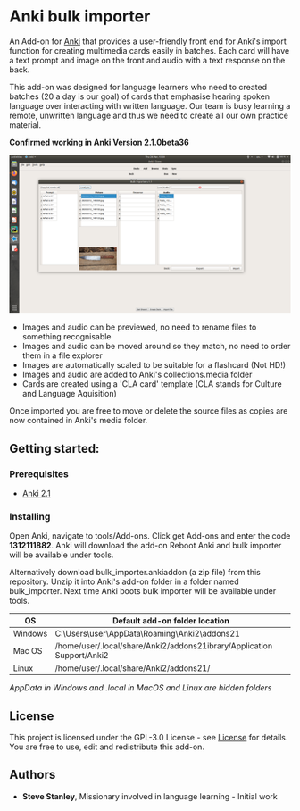# Anki bulk importer

An Add-on for [Anki](https://apps.ankiweb.net/) that provides a user-friendly front end for Anki's import function for 
creating multimedia cards easily in batches. Each card will have a text prompt and image on the front and audio with a 
text response on the back.

This add-on was designed for language learners who need to created batches (20 a day is our goal) of cards that
emphasise hearing spoken language over interacting with written language.
Our team is busy learning a remote, unwritten language and thus we need to create all our own practice material.

**Confirmed working in Anki Version 2.1.0beta36**

![screenshot](icons/importer_screen.png)

- Images and audio can be previewed, no need to rename files to something recognisable
- Images and audio can be moved around so they match, no need to order them in a file explorer
- Images are automatically scaled to be suitable for a flashcard (Not HD!)
- Images and audio are added to Anki's collections.media folder
- Cards are created using a 'CLA card' template (CLA stands for Culture and Language Aquisition)

Once imported you are free to move or delete the source files as copies are now contained in Anki's media folder.

## Getting started:
### Prerequisites
- [Anki 2.1](https://apps.ankiweb.net/)

### Installing
Open Anki, navigate to tools/Add-ons. Click get Add-ons and enter the code **1312111882**. Anki will download the add-on
 Reboot Anki and bulk importer will be available under tools.

Alternatively download bulk_importer.ankiaddon (a zip file) from this repository. Unzip it into Anki's add-on folder in
 a folder named bulk_importer. Next time Anki boots bulk importer will be available under tools.

OS | Default add-on folder location
-- | --------------------------------
Windows | C:\Users\user\AppData\Roaming\Anki2\addons21
Mac OS  | /home/user/.local/share/Anki2/addons21ibrary/Application Support/Anki2
Linux   | /home/user/.local/share/Anki2/addons21/

*AppData in Windows and .local in MacOS and Linux are hidden folders*

## License
This project is licensed under the GPL-3.0 License - see 
[License](https://github.com/stevetasticsteve/Anki_bulk_importer/blob/master/LICENSE)
for details.
You are free to use, edit and redistribute this add-on.

## Authors
* **Steve Stanley**, Missionary involved in language learning - Initial work